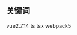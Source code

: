 <!--
 * @Author: wangguixing
 * @Date: 2023-07-02 16:56:25
 * @LastEditors: wangguixing
 * @LastEditTime: 2023-07-02 17:02:09
 * @FilePath: \README.md
-->
## 关键词
vue2.7.14
ts
tsx
webpack5